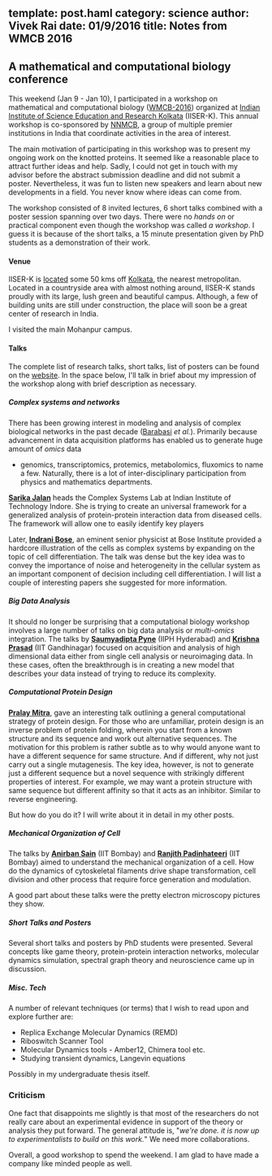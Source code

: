 template: post.haml
category: science
author: Vivek Rai
date: 01/9/2016
title: Notes from WMCB 2016
---
A mathematical and computational biology conference
---

This weekend (Jan 9 - Jan 10), I participated in a workshop on mathematical and
computational biology
([WMCB-2016](https://web.archive.org/web/20160111112304/http://www.iiserkol.ac.in/~mathbio/WMCB2016/))
organized at [Indian Institute of Science Education and Research
Kolkata](http://iiserkol.ac.in/) (IISER-K). This annual workshop is co-sponsored
by [NNMCB](http://www.iiserpune.ac.in/~mbio/?q=nnmcb), a group of multiple
premier institutions in India that coordinate activities in the area of
interest.

The main motivation of participating in this workshop was to present
my ongoing work on the knotted proteins. It seemed like a reasonable place to
attract further ideas and help. Sadly, I could not get in touch with my advisor
before the abstract submission deadline and did not submit a poster.
Nevertheless, it was fun to listen new speakers and learn about new developments
in a field. You never know where ideas can come from.

The workshop consisted of 8 invited lectures, 6 short talks combined with
a poster session spanning over two days. There were no *hands on* or practical
component even though the workshop was called *a workshop*. I guess it is
because of the short talks, a 15 minute presentation given by PhD students as
a demonstration of their work.

#### Venue

IISER-K is
[located](https://www.google.co.in/maps/place/Indian+Institute+of+Science+Education+and+Research+Kolkata/@22.962533,88.5201464,17z/data=!4m2!3m1!1s0x39f8bf0ebd68bc8b:0x92d423474389ff5c?hl=en)
some 50 kms off [Kolkata](https://en.wikipedia.org/wiki/Kolkata), the nearest metropolitan.
Located in a countryside area with almost nothing around, IISER-K stands proudly
with its large, lush green and beautiful campus. Although, a few of building
units are still under construction, the place will soon be a great center of
research in India.

I visited the main Mohanpur campus.

#### Talks

The complete list of research talks, short talks, list of posters can be found
on the
[website](https://web.archive.org/web/20160111112304/http://www.iiserkol.ac.in/~mathbio/WMCB2016/).
In the space below, I'll talk in brief about my impression of the workshop along
with brief description as necessary.

##### Complex systems and networks

There has been growing interest in modeling and analysis of complex biological
networks in the past decade ([Barabasi](http://barabasilab.com/) *et al.*).
Primarily because advancement in data acquisition platforms has enabled us to
generate huge amount of *omics* data
- genomics, transcriptomics, protemics, metabolomics, fluxomics to name a few.
Naturally, there is a lot of inter-disciplinary participation from physics and
mathematics departments.

[**Sarika Jalan**](http://iiti.ac.in/people/~sarika/) heads the Complex Systems Lab at Indian Institute of Technology
Indore. She is trying to create an universal framework for a generalized
analysis of protein-protein interaction data from diseased cells. The framework
will allow one to easily identify key players

Later, [**Indrani Bose**](http://bic.boseinst.ernet.in/indrani/), an eminent senior physicist at Bose Institute provided
a hardcore illustration of the cells as complex systems by expanding on the
topic of cell differentiation. The talk was dense but the key idea was to convey
the importance of noise and heterogeneity in the cellular system as an important
component of decision including cell differentiation. I will list a couple of
interesting papers she suggested for more information.

##### Big Data Analysis

It should no longer be surprising that a computational biology workshop involves
a large number of talks on big data analysis or *multi-omics* integration. The
talks by [**Saumyadipta Pyne**](http://www.crraoaimscs.org/faculty/spyne/) (IIPH
Hyderabad) and [**Krishna
Prasad**](http://www.iitgn.ac.in/faculty/Social%20Sciences/krishna.htm) (IIT
Gandhinagar) focused on acquisition and analysis of high dimensional data either
from single cell analysis or neuroimaging data. In these cases, often the
breakthrough is in creating a new model that describes your data instead of
trying to reduce its complexity.

##### Computational Protein Design

[**Pralay Mitra**](http://cse.iitkgp.ac.in/~pralay/), gave an interesting talk
outlining a general computational strategy of protein design. For those who are
unfamiliar, protein design is an inverse problem of protein folding, wherein you
start from a known structure and its sequence and work out alternative
sequences. The motivation for this problem is rather subtle as to why would
anyone want to have a different sequence for same structure. And if different,
why not just carry out a single mutagenesis. The key idea, however, is not to
generate just a different sequence but a novel sequence with strikingly
different properties of interest. For example, we may want a protein structure
with same sequence but different affinity so that it acts as an inhibitor.
Similar to reverse engineering.

But how do you do it? I will write about it in detail in my other posts.

##### Mechanical Organization of Cell

The talks by [**Anirban
Sain**](http://www.iitb.ac.in/en/employee/prof-anirban-sain) (IIT Bombay) and
[**Ranjith Padinhateeri**](http://www.bio.iitb.ac.in/~ranjith/) (IIT Bombay)
aimed to understand the mechanical organization of a cell. How do the dynamics
of cytoskeletal filaments drive shape transformation, cell division and other
process that require force generation and modulation.

A good part about these talks were the pretty electron microscopy pictures they
show.

##### Short Talks and Posters

Several short talks and posters by PhD students were presented. Several concepts
like game theory, protein-protein interaction networks, molecular
dynamics simulation, spectral graph theory and neuroscience came up in
discussion.

##### Misc. Tech

A number of relevant techniques (or terms) that I wish to read upon and explore
further are:

* Replica Exchange Molecular Dynamics (REMD)
* Riboswitch Scanner Tool
* Molecular Dynamics tools - Amber12, Chimera tool etc.
* Studying transient dynamics, Langevin equations

Possibly in my undergraduate thesis itself.

### Criticism

One fact that disappoints me slightly is that most of the researchers do not
really care about an experimental evidence in support of the theory or analysis
they put forward. The general attitude is, "*we're done. it is now up to
experimentalists to build on this work.*" We need more collaborations.

Overall, a good workshop to spend the weekend. I am glad to have made a company
like minded people as well.
